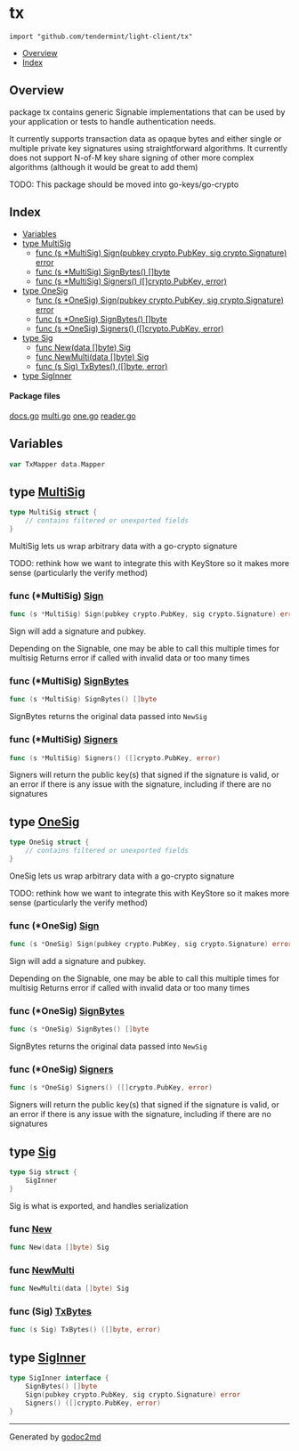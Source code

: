 

# tx
`import "github.com/tendermint/light-client/tx"`

* [Overview](#pkg-overview)
* [Index](#pkg-index)

## <a name="pkg-overview">Overview</a>
package tx contains generic Signable implementations that can be used
by your application or tests to handle authentication needs.

It currently supports transaction data as opaque bytes and either single
or multiple private key signatures using straightforward algorithms.
It currently does not support N-of-M key share signing of other more
complex algorithms (although it would be great to add them)

TODO: This package should be moved into go-keys/go-crypto




## <a name="pkg-index">Index</a>
* [Variables](#pkg-variables)
* [type MultiSig](#MultiSig)
  * [func (s *MultiSig) Sign(pubkey crypto.PubKey, sig crypto.Signature) error](#MultiSig.Sign)
  * [func (s *MultiSig) SignBytes() []byte](#MultiSig.SignBytes)
  * [func (s *MultiSig) Signers() ([]crypto.PubKey, error)](#MultiSig.Signers)
* [type OneSig](#OneSig)
  * [func (s *OneSig) Sign(pubkey crypto.PubKey, sig crypto.Signature) error](#OneSig.Sign)
  * [func (s *OneSig) SignBytes() []byte](#OneSig.SignBytes)
  * [func (s *OneSig) Signers() ([]crypto.PubKey, error)](#OneSig.Signers)
* [type Sig](#Sig)
  * [func New(data []byte) Sig](#New)
  * [func NewMulti(data []byte) Sig](#NewMulti)
  * [func (s Sig) TxBytes() ([]byte, error)](#Sig.TxBytes)
* [type SigInner](#SigInner)


#### <a name="pkg-files">Package files</a>
[docs.go](/src/github.com/tendermint/light-client/tx/docs.go) [multi.go](/src/github.com/tendermint/light-client/tx/multi.go) [one.go](/src/github.com/tendermint/light-client/tx/one.go) [reader.go](/src/github.com/tendermint/light-client/tx/reader.go) 



## <a name="pkg-variables">Variables</a>
``` go
var TxMapper data.Mapper
```



## <a name="MultiSig">type</a> [MultiSig](/src/target/multi.go?s=281:333#L2)
``` go
type MultiSig struct {
    // contains filtered or unexported fields
}
```
MultiSig lets us wrap arbitrary data with a go-crypto signature

TODO: rethink how we want to integrate this with KeyStore so it makes
more sense (particularly the verify method)










### <a name="MultiSig.Sign">func</a> (\*MultiSig) [Sign](/src/target/multi.go?s=819:892#L27)
``` go
func (s *MultiSig) Sign(pubkey crypto.PubKey, sig crypto.Signature) error
```
Sign will add a signature and pubkey.

Depending on the Signable, one may be able to call this multiple times for multisig
Returns error if called with invalid data or too many times




### <a name="MultiSig.SignBytes">func</a> (\*MultiSig) [SignBytes](/src/target/multi.go?s=567:604#L19)
``` go
func (s *MultiSig) SignBytes() []byte
```
SignBytes returns the original data passed into `NewSig`




### <a name="MultiSig.Signers">func</a> (\*MultiSig) [Signers](/src/target/multi.go?s=1263:1316#L41)
``` go
func (s *MultiSig) Signers() ([]crypto.PubKey, error)
```
Signers will return the public key(s) that signed if the signature
is valid, or an error if there is any issue with the signature,
including if there are no signatures




## <a name="OneSig">type</a> [OneSig](/src/target/one.go?s=279:322#L2)
``` go
type OneSig struct {
    // contains filtered or unexported fields
}
```
OneSig lets us wrap arbitrary data with a go-crypto signature

TODO: rethink how we want to integrate this with KeyStore so it makes
more sense (particularly the verify method)










### <a name="OneSig.Sign">func</a> (\*OneSig) [Sign](/src/target/one.go?s=726:797#L22)
``` go
func (s *OneSig) Sign(pubkey crypto.PubKey, sig crypto.Signature) error
```
Sign will add a signature and pubkey.

Depending on the Signable, one may be able to call this multiple times for multisig
Returns error if called with invalid data or too many times




### <a name="OneSig.SignBytes">func</a> (\*OneSig) [SignBytes](/src/target/one.go?s=476:511#L14)
``` go
func (s *OneSig) SignBytes() []byte
```
SignBytes returns the original data passed into `NewSig`




### <a name="OneSig.Signers">func</a> (\*OneSig) [Signers](/src/target/one.go?s=1227:1278#L39)
``` go
func (s *OneSig) Signers() ([]crypto.PubKey, error)
```
Signers will return the public key(s) that signed if the signature
is valid, or an error if there is any issue with the signature,
including if there are no signatures




## <a name="Sig">type</a> [Sig](/src/target/reader.go?s=671:700#L22)
``` go
type Sig struct {
    SigInner
}
```
Sig is what is exported, and handles serialization







### <a name="New">func</a> [New](/src/target/one.go?s=352:377#L9)
``` go
func New(data []byte) Sig
```

### <a name="NewMulti">func</a> [NewMulti](/src/target/multi.go?s=436:466#L14)
``` go
func NewMulti(data []byte) Sig
```




### <a name="Sig.TxBytes">func</a> (Sig) [TxBytes](/src/target/reader.go?s=702:740#L26)
``` go
func (s Sig) TxBytes() ([]byte, error)
```



## <a name="SigInner">type</a> [SigInner](/src/target/reader.go?s=476:615#L15)
``` go
type SigInner interface {
    SignBytes() []byte
    Sign(pubkey crypto.PubKey, sig crypto.Signature) error
    Signers() ([]crypto.PubKey, error)
}
```













- - -
Generated by [godoc2md](http://godoc.org/github.com/davecheney/godoc2md)
